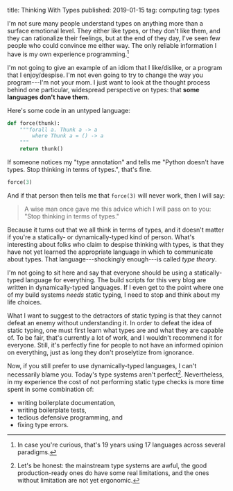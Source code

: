 title: Thinking With Types
published: 2019-01-15
tag: computing
tag: types

I'm not sure many people understand types on anything more than a surface emotional level.
They either like types, or they don't like them, and they can rationalize their feelings, but at the end of they day, I've seen few people who could convince me either way.
The only reliable information I have is my own experience programming.[^what-experience]

[^what-experience]: In case you're curious, that's 19 years using 17 languages across several paradigms.

I'm not going to give an example of an idiom that I like/dislike, or a program that I enjoy/despise.
I'm not even going to try to change the way you program---I'm not your mom.
I just want to look at the thought process behind one particular, widespread perspective on types: that **some languages don't have them**.


Here's some code in an untyped language:

```python
def force(thunk):
    """forall a. Thunk a -> a
        where Thunk a = () -> a
    """
    return thunk()
```

If someone notices my "type annotation" and tells me "Python doesn't have types. Stop thinking in terms of types.", that's fine.

```python
force(3)
```

And if that person then tells me that `force(3)` will never work, then I will say:

  > A wise man once gave me this advice which I will pass on to you: "Stop thinking in terms of types."

Because it turns out that we all think in terms of types, and it doesn't matter if you're a statically- or dynamically-typed kind of person.
What's interesting about folks who claim to despise thinking with types, is that they have not yet learned the appropriate language in which to communicate about types.
That language---shockingly enough---is called _type theory_.


I'm not going to sit here and say that everyone should be using a statically-typed language for everything.
The build scripts for this very blog are written in dynamically-typed languages.
If I even get to the point where one of my build systems _needs_ static typing, I need to stop and think about my life choices.

What I want to suggest to the detractors of static typing is that they cannot defeat an enemy without understanding it.
In order to defeat the idea of static typing, one must first learn what types are and what they are capable of.
To be fair, that's currently a lot of work, and I wouldn't recommend it for everyone.
Still, it's perfectly fine for people to not have an informed opinion on everything, just as long they don't proselytize from ignorance.

Now, if you still prefer to use dynamically-typed languages, I can't necessarily blame you.
Today's type systems aren't perfect[^today-problems].
Nevertheless, in my experience the cost of not performing static type checks is more time spent in some combination of:

  * writing boilerplate documentation,
  * writing boilerplate tests,
  * tedious defensive programming, and
  * fixing type errors.

[^today-problems]: Let's be honest: the mainstream type systems are awful, the good production-ready ones do have some real limitations, and the ones without limitation are not yet ergonomic.
